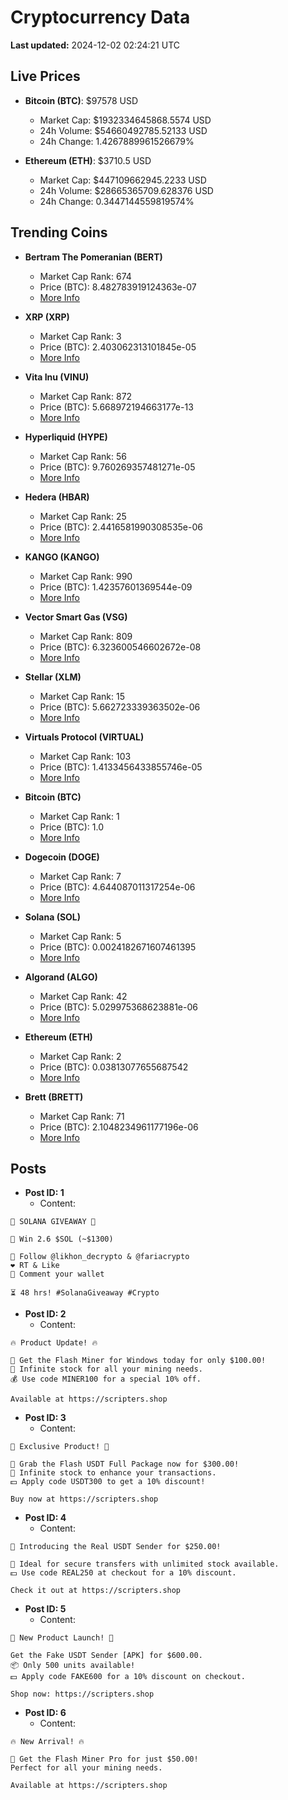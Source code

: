 # Cryptocurrency Data

**Last updated:** 2024-12-02 02:24:21 UTC

## Live Prices
- **Bitcoin (BTC)**: $97578 USD
  - Market Cap: $1932334645868.5574 USD
  - 24h Volume: $54660492785.52133 USD
  - 24h Change: 1.4267889961526679%

- **Ethereum (ETH)**: $3710.5 USD
  - Market Cap: $447109662945.2233 USD
  - 24h Volume: $28665365709.628376 USD
  - 24h Change: 0.3447144559819574%

## Trending Coins
- **Bertram The Pomeranian (BERT)**
  - Market Cap Rank: 674
  - Price (BTC): 8.482783919124363e-07
  - [More Info](https://www.coingecko.com/en/coins/bertram-the-pomeranian)

- **XRP (XRP)**
  - Market Cap Rank: 3
  - Price (BTC): 2.403062313101845e-05
  - [More Info](https://www.coingecko.com/en/coins/xrp)

- **Vita Inu (VINU)**
  - Market Cap Rank: 872
  - Price (BTC): 5.668972194663177e-13
  - [More Info](https://www.coingecko.com/en/coins/vita-inu)

- **Hyperliquid (HYPE)**
  - Market Cap Rank: 56
  - Price (BTC): 9.760269357481271e-05
  - [More Info](https://www.coingecko.com/en/coins/hyperliquid)

- **Hedera (HBAR)**
  - Market Cap Rank: 25
  - Price (BTC): 2.4416581990308535e-06
  - [More Info](https://www.coingecko.com/en/coins/hedera)

- **KANGO (KANGO)**
  - Market Cap Rank: 990
  - Price (BTC): 1.42357601369544e-09
  - [More Info](https://www.coingecko.com/en/coins/kango)

- **Vector Smart Gas (VSG)**
  - Market Cap Rank: 809
  - Price (BTC): 6.323600546602672e-08
  - [More Info](https://www.coingecko.com/en/coins/vector-smart-gas)

- **Stellar (XLM)**
  - Market Cap Rank: 15
  - Price (BTC): 5.662723339363502e-06
  - [More Info](https://www.coingecko.com/en/coins/stellar)

- **Virtuals Protocol (VIRTUAL)**
  - Market Cap Rank: 103
  - Price (BTC): 1.4133456433855746e-05
  - [More Info](https://www.coingecko.com/en/coins/virtual-protocol)

- **Bitcoin (BTC)**
  - Market Cap Rank: 1
  - Price (BTC): 1.0
  - [More Info](https://www.coingecko.com/en/coins/bitcoin)

- **Dogecoin (DOGE)**
  - Market Cap Rank: 7
  - Price (BTC): 4.644087011317254e-06
  - [More Info](https://www.coingecko.com/en/coins/dogecoin)

- **Solana (SOL)**
  - Market Cap Rank: 5
  - Price (BTC): 0.0024182671607461395
  - [More Info](https://www.coingecko.com/en/coins/solana)

- **Algorand (ALGO)**
  - Market Cap Rank: 42
  - Price (BTC): 5.029975368623881e-06
  - [More Info](https://www.coingecko.com/en/coins/algorand)

- **Ethereum (ETH)**
  - Market Cap Rank: 2
  - Price (BTC): 0.03813077655687542
  - [More Info](https://www.coingecko.com/en/coins/ethereum)

- **Brett (BRETT)**
  - Market Cap Rank: 71
  - Price (BTC): 2.1048234961177196e-06
  - [More Info](https://www.coingecko.com/en/coins/brett-2)

## Posts
- **Post ID: 1**
  - Content:
```
🚀 SOLANA GIVEAWAY 🚀

🎁 Win 2.6 $SOL (~$1300)

🤝 Follow @likhon_decrypto & @fariacrypto
❤️ RT & Like
💬 Comment your wallet

⏳ 48 hrs! #SolanaGiveaway #Crypto
```

- **Post ID: 2**
  - Content:
```
🔥 Product Update! 🔥

🚀 Get the Flash Miner for Windows today for only $100.00!
🔋 Infinite stock for all your mining needs.
💰 Use code MINER100 for a special 10% off.

Available at https://scripters.shop
```

- **Post ID: 3**
  - Content:
```
🎁 Exclusive Product! 🎁

💸 Grab the Flash USDT Full Package now for $300.00!
🎉 Infinite stock to enhance your transactions.
💵 Apply code USDT300 to get a 10% discount!

Buy now at https://scripters.shop
```

- **Post ID: 4**
  - Content:
```
💎 Introducing the Real USDT Sender for $250.00!

💼 Ideal for secure transfers with unlimited stock available.
💵 Use code REAL250 at checkout for a 10% discount.

Check it out at https://scripters.shop
```

- **Post ID: 5**
  - Content:
```
🚀 New Product Launch! 🚀

Get the Fake USDT Sender [APK] for $600.00.
📦 Only 500 units available!
💵 Apply code FAKE600 for a 10% discount on checkout.

Shop now: https://scripters.shop
```

- **Post ID: 6**
  - Content:
```
🔥 New Arrival! 🔥

💸 Get the Flash Miner Pro for just $50.00!
Perfect for all your mining needs.

Available at https://scripters.shop
```

